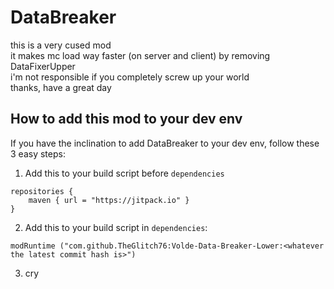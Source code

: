 # DataBreaker

this is a very cused mod  
it makes mc load way faster (on server and client) by removing DataFixerUpper  
i'm not responsible if you completely screw up your world  
thanks, have a great day  

## How to add this mod to your dev env
If you have the inclination to add DataBreaker to your dev env, follow these 3 easy steps:  
1. Add this to your build script before `dependencies`
```
repositories {
	maven { url = "https://jitpack.io" }
}
```
2. Add this to your build script in `dependencies`:
```
modRuntime ("com.github.TheGlitch76:Volde-Data-Breaker-Lower:<whatever the latest commit hash is>")
```
3. cry

